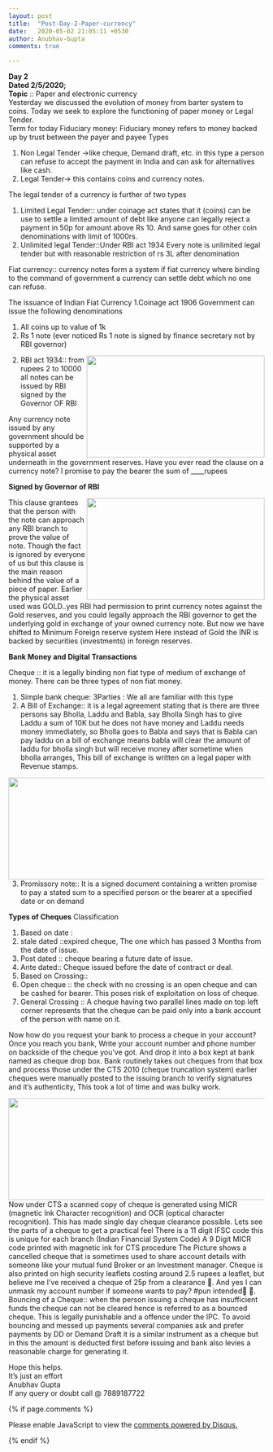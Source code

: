 ```yaml
---
layout: post
title:  "Post-Day-2-Paper-currency"
date:   2020-05-02 21:05:11 +0530
author: Anubhav-Gupta
comments: true

---
```


<style>
    header{
      
     background-color: rgba(249, 241 ,241 , 0.7);
         font-weight: bolder;
         font-size: larger;
         font-family: fantasy;
        }
    
      body{
        background-image: url("https://i.postimg.cc/jj0N2js1/mona-eendra-v-C8wj-Kphak-unsplash.jpg");
      }
      </style>
**Day 2**<br/>
**Dated 2/5/2020;**<br/>
**Topic** :: Paper and electronic currency<br/>
Yesterday we discussed the evolution of money from barter system to coins. Today we seek to explore the functioning of paper money or Legal Tender.<br/>
Term for today
Fiduciary money: Fiduciary money refers to money backed up by trust between the payer and payee
Types<br/>
1. Non Legal Tender ->like cheque, Demand draft, etc. in this type a person can refuse to accept the payment in India and can ask for alternatives like cash.
2. Legal Tender-> this contains coins and currency notes.  <br/>

The legal tender of a currency is further of two types<br/>
1. Limited Legal Tender:: under coinage act states that it (coins) can be use to settle a limited amount of debt like anyone can legally reject a payment in 50p for amount above Rs 10. And same goes for other coin denominations with limit of 1000rs.<br/>
2. Unlimited legal Tender::Under RBI act 1934 Every note is unlimited legal tender but with reasonable restriction of rs 3L after denomination<br/>

Fiat currency:: currency notes form a system if fiat currency where binding to the command of government a currency can settle debt which no one can refuse.

The issuance of Indian Fiat Currency
1.Coinage act 1906 Government can issue the following denominations
1. All coins up to value of 1k<br/>
2. Rs 1 note (ever noticed Rs 1 note is signed by finance secretary not by RBI governor)<br/>

<img style="float:right;" src="https://i.postimg.cc/dthDTvt6/New-Bitmap-Image.png" width="350" height="200">




 2. RBI act 1934:: from rupees 2 to 10000 all notes can be issued by RBI     signed by the Governor OF RBI<br/>

Any currency note issued by any government should be supported by a physical asset underneath in the government reserves.
Have you ever read the clause on a currency note?
I promise to pay the bearer the sum of ____rupees



 **Signed by Governor of RBI**<br/>




<img style="float:right;" src="https://i.postimg.cc/ryJ598TL/Whats-App-Image-2020-05-02-at-15-38-49.jpg" width="350" height="200">                                                               
This clause grantees that the person with the note can approach any RBI branch to prove the value of note. Though the fact is ignored by everyone of us but this clause is the main reason behind the value of a piece of paper.
Earlier the physical asset used was GOLD..yes RBI had permission to print currency notes against the Gold reserves, and you could legally approach the RBI governor to get the underlying gold in exchange of your owned currency note.
But now we have shifted to Minimum Foreign reserve system
Here instead of Gold the INR is backed by securities (investments) in foreign reserves.<br/>

 **Bank Money and Digital Transactions**<br/>

Cheque ::  it is a legally binding non fiat type of medium of exchange of money. There can be three types of non fiat money.<br/>
1.	Simple bank cheque: 3Parties : We all are familiar with this type
2.	A Bill of Exchange:: it is a legal agreement stating that is there are three persons say Bholla, Laddu and Babla, say Bholla Singh has to give Laddu a sum of 10K but he does not have money and Laddu needs money immediately, so Bholla goes to Babla and says that is Babla can pay laddu on a bill of exchange means babla will clear the amount of laddu for bholla singh but will receive money after sometime when bholla arranges, This bill of exchange is written on a legal paper with Revenue stamps.
<img style="float:right;" src="https://i.postimg.cc/26Nn0y3C/Format-Bills-of-Exchange.png" width="600" height="200">

3.	Promissory note:: It is a signed document containing a written promise to pay a stated sum to a specified person or the bearer at a specified date or on demand

**Types of Cheques**
Classification
1.	Based on date :
1.	 stale dated ::expired cheque, The one which has passed 3 Months from the date of issue.
2.	Post dated :: cheque bearing a future date of issue.
3.	Ante dated:: Cheque issued before the date of contract or deal.
2.	Based on Crossing::
1.	Open cheque :: the check with no crossing is an open cheque and can be cashed for bearer. This poses risk of exploitation on loss of cheque.
2.	General Crossing :: A cheque having two parallel lines made on top left corner represents that the cheque can be paid only into a bank account of the person with name on it.<br/>

Now how do you request your bank to process a cheque in your account?
Once you reach you bank, Write your account number and phone number on backside of the cheque you’ve got. And drop it into a box kept at bank named as cheque drop box.
Bank routinely takes out cheques from that box and process those under the CTS 2010 (cheque truncation system) earlier cheques were manually posted to the issuing branch to verify signatures and it’s authenticity, This took a lot of time and was bulky work.


<img style="float:right;" src="https://i.postimg.cc/rmGx3Ttx/Whats-App-Image-2020-05-02-at-16-43-43.jpg" width="600" height="200">

Now under CTS a scanned copy of cheque is generated using MICR (magnetic Ink Character recognition) and OCR (optical character recognition). This has made single day cheque clearance possible.
 Lets see the parts of a cheque to get a practical feel
There is a 11 digit  IFSC code  this is unique for each branch (Indian Financial System Code)
A 9 Digit MICR  code printed with magnetic ink for CTS procedure
The Picture shows a cancelled cheque that is sometimes used to share account details with someone like your mutual fund Broker or an Investment manager.
Cheque is also printed on high security leaflets costing around 2.5 rupees a leaflet, but believe me I’ve received a cheque of 25p from a clearance .
And yes I can unmask my account number if someone wants to pay?  #pun intended .
Bouncing of a Cheque:: when the person issuing a cheque has insufficient funds the cheque can not be cleared hence is referred to as a bounced cheque. This is legally punishable and a offence under the IPC.
To avoid bouncing and messed up payments several companies ask and prefer payments by DD or Demand Draft it is a similar instrument as a cheque but in this the amount is deducted first before issuing and bank also levies a reasonable charge for generating it.

Hope this helps.<br/>
It’s  just an effort<br/>
Anubhav Gupta<br/>
If any query or doubt call @ 7889187722<br/>

{% if page.comments %}

<div id="disqus_thread"></div>
<script>
(function() { // DON'T EDIT BELOW THIS LINE
var d = document, s = d.createElement('script');
s.src = 'https://https-gupta-anubhav12-github-io-fortheloveofnifty.disqus.com/embed.js';
s.setAttribute('data-timestamp', +new Date());
(d.head || d.body).appendChild(s);
})();
</script>
<noscript>Please enable JavaScript to view the <a href="https://disqus.com/?ref_noscript">comments powered by Disqus.</a></noscript>

{% endif %}